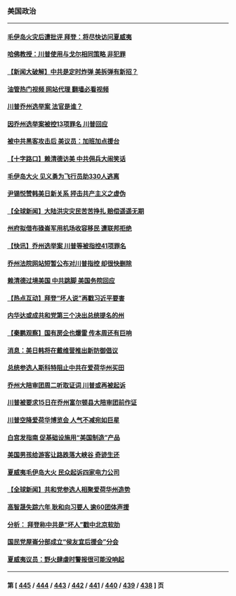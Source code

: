 ### 美国政治
---
#### [毛伊岛火灾后遭批评 拜登：将尽快访问夏威夷](../../pages/ncid1078159/n14054597.md?08160845) 
#### [哈佛教授：川普使用与戈尔相同策略 非犯罪](../../pages/ncid1078159/n14054544.md?08160845) 
#### [【新闻大破解】中共是定时炸弹 美拆弹有新招？](../../pages/ncid1078159/n14054528.md?08160845) 
#### [油管热门视频 网站代理 翻墙必看视频](http://138.2.39.72:81/youtube.html?epic-marker?08160845)
#### [川普乔州选举案 法官是谁？](../../pages/ncid1078159/n14054513.md?08160845) 
#### [因乔州选举案被控13项罪名 川普回应](../../pages/ncid1078159/n14054520.md?08160845) 
#### [被中共黑客攻击后 美议员：加班加点援台](../../pages/ncid1078159/n14054542.md?08160845) 
#### [【十字路口】赖清德访美 中共佣兵大闹笑话](../../pages/ncid1078159/n14054371.md?08160845) 
#### [毛伊岛大火 见义勇为飞行员助330人逃离](../../pages/ncid1078159/n14054288.md?08160845) 
#### [尹锡悦赞韩美日新关系 抨击共产主义之虚伪](../../pages/ncid1078159/n14054236.md?08160845) 
#### [【全球新闻】大陆洪灾灾民苦苦挣扎 赔偿遥遥无期](../../pages/ncid1078159/n14054172.md?08160845) 
#### [州府拟借布碌崙军用机场收容移民 遭联邦拒绝](../../pages/ncid1078159/n14054087.md?08160845) 
#### [【快讯】乔州选举案 川普等被指控41项罪名](../../pages/ncid1078159/n14053956.md?08160845) 
#### [乔州法院网站短暂公布对川普指控 却很快删除](../../pages/ncid1078159/n14053988.md?08160845) 
#### [赖清德过境美国 中共跳脚 美国务院回应](../../pages/ncid1078159/n14054021.md?08160845) 
#### [【热点互动】拜登“坏人说”再戳习近平要害](../../pages/ncid1078159/n14053991.md?08160845) 
#### [内华达或成共和党第三个决出总统提名的州](../../pages/ncid1078159/n14053937.md?08160845) 
#### [【秦鹏观察】国有房企也爆雷 传本周还有巨响](../../pages/ncid1078159/n14053887.md?08160845) 
#### [消息：美日韩将在戴维营推出新防御倡议](../../pages/ncid1078159/n14053953.md?08160845) 
#### [总统参选人斯科特阻止中共在爱荷华州买田](../../pages/ncid1078159/n14053872.md?08160845) 
#### [乔州大陪审团周二听取证词 川普或再被起诉](../../pages/ncid1078159/n14053814.md?08160845) 
#### [川普被要求15日在乔州富尔顿县大陪审团前作证](../../pages/ncid1078159/n14053859.md?08160845) 
#### [川普空降爱荷华博览会 人气不减宛如巨星](../../pages/ncid1078159/n14053808.md?08160845) 
#### [白宫发指南 促基础设施用“美国制造”产品](../../pages/ncid1078159/n14053837.md?08160845) 
#### [美国男孩给游客让路跌落大峡谷 奇迹生还](../../pages/ncid1078159/n14053854.md?08160845) 
#### [夏威夷毛伊岛大火 民众起诉四家电力公司](../../pages/ncid1078159/n14053690.md?08160845) 
#### [【全球新闻】共和党参选人相聚爱荷华州造势](../../pages/ncid1078159/n14053598.md?08160845) 
#### [高智晟失踪六年 耿和向习要人 逾60团体声援](../../pages/ncid1078159/n14053582.md?08160845) 
#### [分析： 拜登称中共是“坏人”戳中北京软肋](../../pages/ncid1078159/n14053292.md?08160845) 
#### [国民党屋崙分部成立“侯友宜后援会”分会](../../pages/ncid1078159/n14053538.md?08160845) 
#### [夏威夷议员：野火肆虐时警报很可能没响起](../../pages/ncid1078159/n14053297.md?08160845) 

---
#### 第 [ [445](./445.md?08160845) / [444](./444.md?08160845) / [443](./443.md?08160845) / [442](./442.md?08160845) / [441](./441.md?08160845) / [440](./440.md?08160845) / [439](./439.md?08160845) / [438](./438.md?08160845) ] 页
